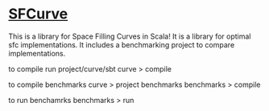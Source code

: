 [SFCurve](http://www.locationtech.org/proposals/sfcurve)
=====

This is a library for Space Filling Curves in Scala!
It is a library for optimal sfc implementations. It includes a benchmarking project to compare implementations. 

to compile run project/curve/sbt
curve > compile

to compile benchmarks
curve > project benchmarks
benchmarks > compile

to run benchamrks
benchmarks > run

